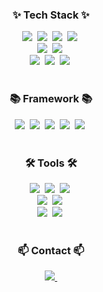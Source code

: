 <!--타이틀 부분-->

<!--내용 부분-->
<h3 align="center">✨ Tech Stack ✨</h3>

<div align="center">
  <img src="https://img.shields.io/badge/python-3776AB?style=for-the-badge&logo=python&logoColor=ffdd54" />&nbsp
  <img src="https://img.shields.io/badge/pandas-150458?style=for-the-badge&logo=pandas&logoColor=white" />&nbsp
  <img src="https://img.shields.io/badge/numpy-013243?style=for-the-badge&logo=numpy&logoColor=white" />&nbsp
  <img src="https://img.shields.io/badge/Matplotlib-11557c.svg?style=for-the-badge&logo=Matplotlib&logoColor=white" />&nbsp
</div>

<div align="center">
  <img src="https://img.shields.io/badge/Java-F7DF1E.svg?style=for-the-badge&logo=Java&logoColor=20232a" />&nbsp
  <img src="https://img.shields.io/badge/cplusplus-00599C?style=for-the-badge&logo=cplusplus&logoColor=white" />&nbsp
</div>

<div align="center">
  <img src="https://img.shields.io/badge/tensorflow-FF6F00?style=for-the-badge&logo=tensorflow&logoColor=ffd35b" />&nbsp
  <img src="https://img.shields.io/badge/pytorch-EE4C2C?style=for-the-badge&logo=pytorch&logoColor=white" />&nbsp
  <img src="https://img.shields.io/badge/mysql-4479A1?style=for-the-badge&logo=mysql&logoColor=white" />&nbsp
</div>

<br>

<h3 align="center">📚 Framework 📚</h3>
<div align="center">
  <img src="https://img.shields.io/badge/OpenCV-5C3EE8.svg?style=for-the-badge&logo=OpenCV&logoColor=white" />&nbsp
  <img src="https://img.shields.io/badge/Prophet-0467DF?style=for-the-badge&logo=meta&logoColor=white" />&nbsp
  <img src="https://img.shields.io/badge/Mediapipe-74D3E0.svg?style=for-the-badge&logo=google&logoColor=20232a" />&nbsp
  <img src="https://img.shields.io/badge/AutoML-FF4154?style=for-the-badge&logo=AutoML&logoColor=white" />&nbsp
  <img src="https://img.shields.io/badge/YOLO-20232a.svg?style=for-the-badge&logo=YOLO&logoColor=61DAFB" />&nbsp
</div>

<br>

<h3 align="center">🛠 Tools 🛠</h3>
<div align="center">
  <img src="https://img.shields.io/badge/git-F05032.svg?style=for-the-badge&logo=git&logoColor=white" />&nbsp
  <img src="https://img.shields.io/badge/github-181717.svg?style=for-the-badge&logo=github&logoColor=white" />&nbsp
  <img src="https://img.shields.io/badge/Notion-000000.svg?style=for-the-badge&logo=notion&logoColor=black" />&nbsp
</div>

<div align="center">
  <img src="https://img.shields.io/badge/Docker-2496ED.svg?style=for-the-badge&logo=Docker&logoColor=37abff" />&nbsp
  <img src="https://img.shields.io/badge/slack-4A154B?style=for-the-badge&logo=slack&logoColor=white" />&nbsp
</div>

<div align="center">
  <img src="https://img.shields.io/badge/pycharm-2C2C32.svg?style=for-the-badge&logo=pycharm&logoColor=22ABF3" />&nbsp
  <img src="https://img.shields.io/badge/jupyter-000000?style=for-the-badge&logo=jupyter&logoColor=F37726" />&nbsp
<!--   <img src="https://img.shields.io/badge/Colab-2C2C32.svg?style=for-the-badge&logo=googlecolab&logoColor=F9AB00" />&nbsp -->
</div>

<br>

<h3 align="center">📫 Contact 📫</h3>
<div align="center">
  <a href="mailto:seeulater1225@naver.com">
    <img
      src="https://img.shields.io/badge/seeulater1225@naver.com-03C75A?style=for-the-badge&logo=naver&logoColor=white"/>&nbsp
  </a>
</div>

